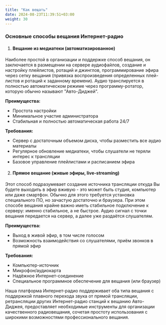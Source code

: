 ```yaml
---
title: "Как вещать"
date: 2024-08-23T11:39:51+03:00
weight: 30
---
```



### Основные способы вещания Интернет-радио

1. #### Вещание из медиатеки (автоматизированное)

  Наиболее простой в организации и поддержке способ вещания, он заключается в размещении на сервере аудиофайлов, создание и настройку плейлистов, ротаций и джинглов, программирование эфира через сетку вещания (привязка воспроизведения определенных плей-листов и ротаций к заданному времени). Аудио транслируется в полностью автоматическом режиме через программу-ротатор, которую обычно называют "Авто-Диджей".

  **Преимущества:**

   - Простота настройки
   - Минимальное участие администратора
   - Стабильная и полностью автоматическая работа 24/7

  **Требования:**
  
   - Сервер с достаточным объемом диска, чтобы разместить все аудио материалы
   - Регулярное обновление медиатеки, чтобы слушатели не теряли интерес к трансляции
   - Базовое управление плейлистами и расписанием эфира

2. #### Прямое вещание (живые эфиры, live-streaming)

Этот способ подразумевает создание источника трансляции откуда Вы будете выходить в эфир вживую - это может быть студия, компьютер или даже смартфон. Обычно для этого требуется установка специального ПО, но зачастую достаточно и браузера. При этом способе вещания крайне важно иметь стабильное подключение к серверу: именно стабильное, а не быстрое. Аудио сигнал с точки вещания передается на сервер, а далее уже раздаётся слушателям.

  **Преимущества:**

   - Выход в живой эфир, в том числе голосом
   - Возможность взаимодействия со слушателями, приём звонков в прямой эфир

  **Требования:**

   - Компьютер-источник
   - Микрофон/аудиокарта
   - Надёжное Интернет-соединение
   - Специальное программное обеспечение для вещания (или браузер)

Наша платформа Интернет-радио поддерживает оба типа вещания с поддержкой плавного перехода звука от прямой трансляции, ретрансляции других Интернет-радио станций к вещанию Авто-Диджея, предоставляет необходимые инструменты для организации качественного радиовещания, сочетая простоту использования с широкими возможностями профессионального вещания.



